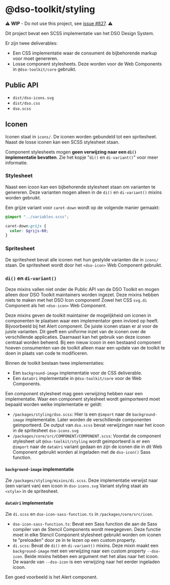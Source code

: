 # @dso-toolkit/styling

⚠️ **WIP** - Do not use this project, see [issue #827](https://github.com/dso-toolkit/dso-toolkit/issues/827). ⚠️

Dit project bevat een SCSS implementatie van het DSO Design System.

Er zijn twee deliverables:
* Een CSS implementatie waar de consument de bijbehorende markup voor moet genereren.
* Losse component stylesheets. Deze worden voor de Web Components in `@dso-toolkit/core` gebruikt.

## Public API

* `dist/dso-icons.svg`
* `dist/dso.css`
* `dso.scss`

## Iconen

Iconen staat in `icons/`. De iconen worden gebundeld tot een spritesheet. Naast de losse iconen kan een SCSS stylesheet staan.

Component stylesheets mogen **geen verwijzing naar een `di()` implementatie bevatten**. Zie het kopje "`di()` en `di-variant()`" voor meer informatie.

### Stylesheet

Naast een icoon kan een bijbehorende stylesheet staan om varianten te genereren. Deze varianten mogen alleen in de `di()` en `di-variant()` mixins worden gebruikt.

Een grijze variant voor `caret-down` wordt op de volgende manier gemaakt:

```scss
@import "../variables.scss";

caret-down:grijs {
  color: $grijs-60;
}
```

### Spritesheet

De spritesheet bevat alle iconen met hun gestylde varianten die in `icons/` staan. De spritesheet wordt door het `<dso-icon>` Web Component gebruikt.

### `di()` en `di-variant()`

Deze mixins vallen niet onder de Public API van de DSO Toolkit en mogen alleen door DSO Toolkit maintainers worden ingezet. Deze mixins hebben niets te maken met het DSO Icon component! Zowel het CSS `svg.di` Component als het `<dso-icon>` Web Component.

Deze mixins geven de toolkit maintainer de mogelijkheid om iconen in componenten te plaatsen waar een implementator geen invloed op heeft. Bijvoorbeeld bij het Alert component. De juiste iconen staan er al voor de juiste varianten. Dit geeft een uniforme inzet van de iconen over de verschillende applicaties. Daarnaast kan het gebruik van deze iconen centraal worden beheerd. Bij een nieuw icoon in een bestaand component hoeven consumenten van de toolkit alleen maar een update van de toolkit te doen in plaats van code te modificeren.

Binnen de toolkit bestaan twee implementaties:

* Een `background-image` implementatie voor de CSS deliverable.
* Een `dataUri` implementatie in `@dso-toolkit/core` voor de Web Components.

Een component stylesheet mag geen verwijzing hebben naar een implementatie. Waar een component stylesheet wordt geimporteerd moet bepaald worden welke implementatie er geldt:

* `/packages/styling/dso.scss`: Hier is een `@import` naar de `background-image` implementatie. Later worden de verschillende componenten geimporteerd. De output van `dso.scss` bevat verwijzingen naar het icoon in de spritesheet `dso-icons.svg`
* `/packages/core/src/COMPONENT/COMPONENT.scss`: Voordat de component stylesheet uit `@dso-toolkit/styling` wordt geimporteerd is er een `@import` naar de `dataUri` variant gedaan en zijn de iconen die in dit Web Component gebruikt worden al ingeladen met de `dso-icon()` Sass function.

#### `background-image` implementatie

Zie `/packages/styling/mixins/di.scss`. Deze implementatie verwijst naar (een variant van) een icoon in `dso-icons.svg` Variant styling staat als `<style>` in de spritesheet.

#### `dataUri` implementatie

Zie `di.scss` en `dso-icon-sass-function.ts` in `/packages/core/src/icon`.

* `dso-icon-sass-function.ts`: Bevat een Sass function die aan de Sass compiler van de Stencil Components wordt meegegeven. Deze functie moet in elke Stencil Component stylesheet gebruikt worden om iconen te "preloaden" door ze in te lezen op een custom property.
* `di.scss`: Bevat de `di()` en `di-variant()` mixins. Deze mixin maakt een `background-image` met een verwijzing naar een custom property `--dso-icon`. Beide mixins hebben een argument met het alias naar het icoon. De waarde van `--dso-icon` is een verwijzing naar het eerder ingeladen icoon.

Een goed voorbeeld is het Alert component.
